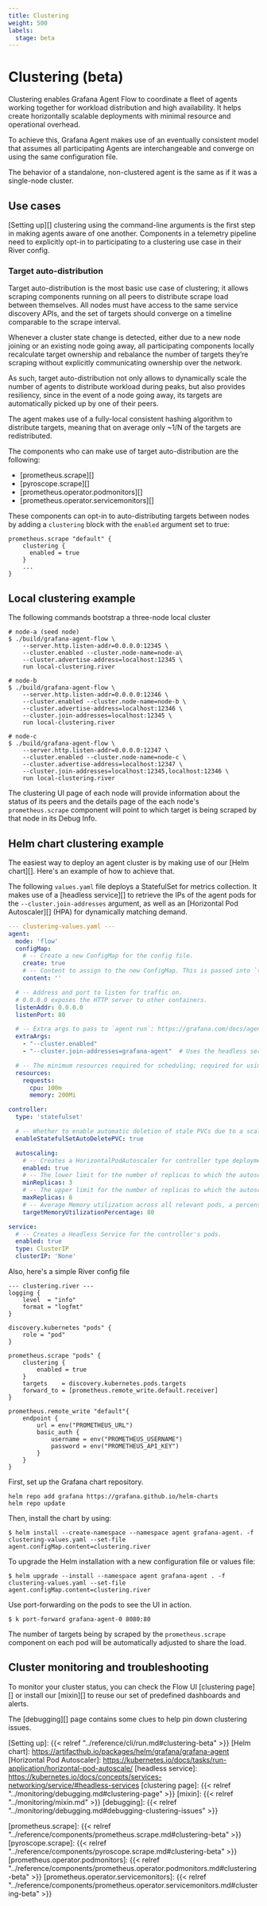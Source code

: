 ```yaml
---
title: Clustering
weight: 500
labels:
  stage: beta
---
```


# Clustering (beta)

Clustering enables Grafana Agent Flow to coordinate a fleet of agents working
together for workload distribution and high availability. It helps create
horizontally scalable deployments with minimal resource and operational
overhead.

To achieve this, Grafana Agent makes use of an eventually consistent model that
assumes all participating Agents are interchangeable and converge on using the
same configuration file.

The behavior of a standalone, non-clustered agent is the same as if it was a
single-node cluster.

## Use cases

[Setting up][] clustering using the command-line arguments is the first step in
making agents aware of one another.
Components in a telemetry pipeline need to explicitly opt-in to participating
to a clustering use case in their River config.

### Target auto-distribution

Target auto-distribution is the most basic use case of clustering; it allows
scraping components running on all peers to distribute scrape load between
themselves. All nodes must have access to the same service discovery APIs, and
the set of targets should converge on a timeline comparable to the scrape
interval.

Whenever a cluster state change is detected, either due to a new node joining
or an existing node going away, all participating components locally
recalculate target ownership and rebalance the number of targets they’re
scraping without explicitly communicating ownership over the network.

As such, target auto-distribution not only allows to dynamically scale the
number of agents to distribute workload during peaks, but also provides
resiliency, since in the event of a node going away, its targets are
automatically picked up by one of their peers. 

The agent makes use of a fully-local consistent hashing algorithm to distribute
targets, meaning that on average only ~1/N of the targets are redistributed.

The components who can make use of target auto-distribution are the following:
- [prometheus.scrape][]
- [pyroscope.scrape][]
- [prometheus.operator.podmonitors][]
- [prometheus.operator.servicemonitors][]

These components can opt-in to auto-distributing targets between nodes by
adding a `clustering` block with the `enabled` argument set to true:
```river
prometheus.scrape "default" {
    clustering {
      enabled = true
    }
    ...
}
```

## Local clustering example

The following commands bootstrap a three-node local cluster
```
# node-a (seed node)
$ ./build/grafana-agent-flow \
    --server.http.listen-addr=0.0.0.0:12345 \
    --cluster.enabled --cluster.node-name=node-a\
    --cluster.advertise-address=localhost:12345 \
    run local-clustering.river

# node-b
$ ./build/grafana-agent-flow \
    --server.http.listen-addr=0.0.0.0:12346 \
    --cluster.enabled --cluster.node-name=node-b \
    --cluster.advertise-address=localhost:12346 \
    --cluster.join-addresses=localhost:12345 \
    run local-clustering.river

# node-c
$ ./build/grafana-agent-flow \
    --server.http.listen-addr=0.0.0.0:12347 \
    --cluster.enabled --cluster.node-name=node-c \
    --cluster.advertise-address=localhost:12347 \
    --cluster.join-addresses=localhost:12345,localhost:12346 \
    run local-clustering.river
```

The clustering UI page of each node will provide information about the status
of its peers and the details page of the each node's `prometheus.scrape`
component will point to which target is being scraped by that node in its
Debug Info.

## Helm chart clustering example

The easiest way to deploy an agent cluster is by making use of our
[Helm chart][]. Here's an example of how to achieve that.

The following `values.yaml` file deploys a StatefulSet for metrics
collection. It makes use of a [headless service][] to retrieve the IPs of the
agent pods for the `--cluster.join-addresses` argument, as well as an
[Horizontal Pod Autoscaler][] (HPA) for dynamically matching demand.

```yaml
--- clustering-values.yaml ---
agent:
  mode: 'flow'
  configMap:
    # -- Create a new ConfigMap for the config file.
    create: true
    # -- Content to assign to the new ConfigMap. This is passed into `tpl` allowing for templating from values.
    content: ''

  # -- Address and port to listen for traffic on.
  # 0.0.0.0 exposes the HTTP server to other containers.
  listenAddr: 0.0.0.0
  listenPort: 80

  # -- Extra args to pass to `agent run`: https://grafana.com/docs/agent/latest/flow/reference/cli/run/
  extraArgs:
    - "--cluster.enabled"
    - "--cluster.join-addresses=grafana-agent"  # Uses the headless service name, which defaults to the installation name.

  # -- The minimum resources required for scheduling; required for using autoscaling.
  resources:
    requests:
      cpu: 100m
      memory: 200Mi

controller:
  type: 'statefulset'

  # -- Whether to enable automatic deletion of stale PVCs due to a scale down operation, when controller.type is 'statefulset'.
  enableStatefulSetAutoDeletePVC: true

  autoscaling:
    # -- Creates a HorizontalPodAutoscaler for controller type deployment.
    enabled: true
    # -- The lower limit for the number of replicas to which the autoscaler can scale down.
    minReplicas: 3
    # -- The upper limit for the number of replicas to which the autoscaler can scale up.
    maxReplicas: 8
    # -- Average Memory utilization across all relevant pods, a percentage of the requested value of the resource for the pods. Setting `targetMemoryUtilizationPercentage` to 0 disables Memory scaling.
    targetMemoryUtilizationPercentage: 80

service:
  # -- Creates a Headless Service for the controller's pods.
  enabled: true
  type: ClusterIP
  clusterIP: 'None'
```

Also, here's a simple River config file
```river
--- clustering.river ---
logging {
	level  = "info"
	format = "logfmt"
}

discovery.kubernetes "pods" {
	role = "pod"
}

prometheus.scrape "pods" {
	clustering {
		enabled = true
	}
	targets    = discovery.kubernetes.pods.targets
	forward_to = [prometheus.remote_write.default.receiver]
}

prometheus.remote_write "default"{
	endpoint {
		url = env("PROMETHEUS_URL")
		basic_auth {
			username = env("PROMETHEUS_USERNAME")
			password = env("PROMETHEUS_API_KEY")
		}
	}
}
```

First, set up the Grafana chart repository.
```
helm repo add grafana https://grafana.github.io/helm-charts
helm repo update
```

Then, install the chart by using:
```
$ helm install --create-namespace --namespace agent grafana-agent. -f clustering-values.yaml --set-file agent.configMap.content=clustering.river
```

To upgrade the Helm installation with a new configuration file or values file:
```
$ helm upgrade --install --namespace agent grafana-agent . -f clustering-values.yaml --set-file agent.configMap.content=clustering.river
```

Use port-forwarding on the pods to see the UI in action. 
```
$ k port-forward grafana-agent-0 8080:80
```

The number of targets being by scraped by the `prometheus.scrape` component on
each pod will be automatically adjusted to share the load.

## Cluster monitoring and troubleshooting

To monitor your cluster status, you can check the Flow UI [clustering page][]
or install our [mixin][] to reuse our set of predefined dashboards and alerts.

The [debugging][] page contains some clues to help pin down clustering issues.


[Setting up]: {{< relref "../reference/cli/run.md#clustering-beta" >}}
[Helm chart]: https://artifacthub.io/packages/helm/grafana/grafana-agent
[Horizontal Pod Autoscaler]: https://kubernetes.io/docs/tasks/run-application/horizontal-pod-autoscale/
[headless service]: https://kubernetes.io/docs/concepts/services-networking/service/#headless-services
[clustering page]: {{< relref "../monitoring/debugging.md#clustering-page" >}}
[mixin]: {{< relref "../monitoring/mixin.md" >}}
[debugging]: {{< relref "../monitoring/debugging.md#debugging-clustering-issues" >}}

[prometheus.scrape]: {{< relref "../reference/components/prometheus.scrape.md#clustering-beta" >}}
[pyroscope.scrape]: {{< relref "../reference/components/pyroscope.scrape.md#clustering-beta" >}}
[prometheus.operator.podmonitors]: {{< relref "../reference/components/prometheus.operator.podmonitors.md#clustering-beta" >}}
[prometheus.operator.servicemonitors]: {{< relref "../reference/components/prometheus.operator.servicemonitors.md#clustering-beta" >}}

